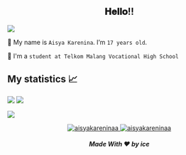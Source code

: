 <div align="center">
<h2> 𝐇𝐞𝐥𝐥𝐨!! </h2>
</div>

<a href="https://www.youtube.com/watch?v=dQw4w9WgXcQ"><img src="https://user-images.githubusercontent.com/73097560/115834477-dbab4500-a447-11eb-908a-139a6edaec5c.gif"></a>

🔭 My name is `Aisya Karenina`. I’m `17 years old`. 

🏫 I'm a `student at Telkom Malang Vocational High School`

## My statistics 📈 <br>
![](https://github-readme-stats.vercel.app/api?username=aisyakareninaa&show_icons=true&theme=github_dark)
![](https://github-profile-summary-cards.vercel.app/api/cards/repos-per-language?username=aisyakareninaa&theme=github_dark)

![](https://activity-graph.herokuapp.com/graph?username=Aaisyakareninaa&theme=react-dark)

<p align="center">
	<a href="https://github.com/aisyakareninaa">
		<img src="https://komarev.com/ghpvc/?username=aisyakareninaa&label=Profile%20views&color=0e75b6&style=flat" alt="aisyakareninaa" />
	</a>
	<a href="https://github.com/aisyakareninaa">
		<img src="https://img.shields.io/github/followers/aisyakareninaa?label=Followers" alt="aisyakareninaa" />
	</a>
</p>

<h5 align="center">Made With ❤️ by ice</h5>


